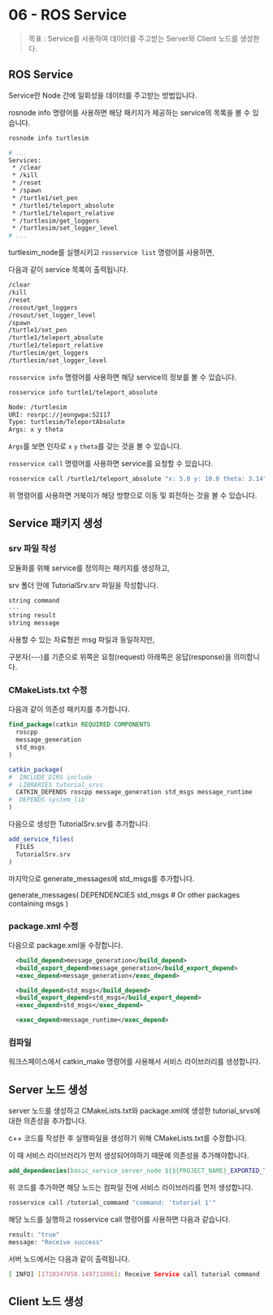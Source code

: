 # 06 - ROS Service

> 목표 : Service를 사용하여 데이터를 주고받는 Server와 Client 노드를 생성한다.

## ROS Service

Service란 Node 간에 일회성을 데이터를 주고받는 방법입니다.

rosnode info 명령어를 사용하면 해당 패키지가 제공하는 service의 목록을 볼 수 있습니다.

```bash
rosnode info turtlesim
```

```bash
# ... 
Services: 
 * /clear
 * /kill
 * /reset
 * /spawn
 * /turtle1/set_pen
 * /turtle1/teleport_absolute
 * /turtle1/teleport_relative
 * /turtlesim/get_loggers
 * /turtlesim/set_logger_level
# ... 
```

turtlesim_node를 실행시키고 `rosservice list` 명령어를 사용하면,

다음과 같이 service 목록이 출력됩니다.

```bash
/clear
/kill
/reset
/rosout/get_loggers
/rosout/set_logger_level
/spawn
/turtle1/set_pen
/turtle1/teleport_absolute
/turtle1/teleport_relative
/turtlesim/get_loggers
/turtlesim/set_logger_level
```

`rosservice info` 명령어를 사용하면 해당 service의 정보를 볼 수 있습니다.

```bash
rosservice info turtle1/teleport_absolute
```

```bash
Node: /turtlesim
URI: rosrpc://jeongwpa:52117
Type: turtlesim/TeleportAbsolute
Args: x y theta
```

`Args`를 보면 인자로 `x` `y` `theta`를 갖는 것을 볼 수 있습니다.

`rosservice call` 명령어를 사용하면 service를 요청할 수 있습니다.

```bash
rosservice call /turtle1/teleport_absolute "x: 5.0 y: 10.0 theta: 3.14" 
```

위 명령어를 사용하면 거북이가 해당 방향으로 이동 및 회전하는 것을 볼 수 있습니다.

## Service 패키지 생성

### srv 파일 작성

모듈화를 위해 service를 정의하는 패키지를 생성하고,

srv 폴더 안에 TutorialSrv.srv 파일을 작성합니다.

```c
string command
---
string result
string message
```

사용할 수 있는 자료형은 msg 파일과 동일하지만,

구분자(---)를 기준으로 위쪽은 요청(request) 아래쪽은 응답(response)을 의미합니다.

### CMakeLists.txt 수정

다음과 같이 의존성 패키지를 추가합니다.

```cmake
find_package(catkin REQUIRED COMPONENTS
  roscpp
  message_generation
  std_msgs
)
```

```cmake
catkin_package(
#  INCLUDE_DIRS include
#  LIBRARIES tutorial_srvs
  CATKIN_DEPENDS roscpp message_generation std_msgs message_runtime
#  DEPENDS system_lib
)
```

다음으로 생성한 TutorialSrv.srv를 추가합니다.

```cmake
add_service_files(
  FILES
  TutorialSrv.srv
)
```

마지막으로 generate_messages에 std_msgs를 추가합니다.

generate_messages(
  DEPENDENCIES
  std_msgs  # Or other packages containing msgs
)

### package.xml 수정

다음으로 package.xml을 수정합니다.

```xml
  <build_depend>message_generation</build_depend>
  <build_export_depend>message_generation</build_export_depend>
  <exec_depend>message_generation</exec_depend>

  <build_depend>std_msgs</build_depend>
  <build_export_depend>std_msgs</build_export_depend>
  <exec_depend>std_msgs</exec_depend>

  <exec_depend>message_runtime</exec_depend>
```

### 컴파일

워크스페이스에서 catkin_make 명령어를 사용해서 서비스 라이브러리를 생성합니다.

## Server 노드 생성

server 노드를 생성하고 CMakeLists.txt와 package.xml에 생성한 tutorial_srvs에 대한 의존성을 추가합니다.

c++ 코드를 작성한 후 실행파일을 생성하기 위해 CMakeLists.txt를 수정합니다.

이 때 서비스 라이브러리가 먼저 생성되어야하기 때문에 의존성을 추가해야합니다.

```cmake
add_dependencies(basic_service_server_node ${${PROJECT_NAME}_EXPORTED_TARGETS} ${catkin_EXPORTED_TARGETS})
```

위 코드를 추가하면 해당 노드는 컴파일 전에 서비스 라이브러리를 먼저 생성합니다.

```bash
rosservice call /tutorial_command "command: 'tutorial 1'"
```

해당 노드를 실행하고 rosservice call 명령어를 사용하면 다음과 같습니다.

```bash
result: "true"
message: "Receive success"
```

서버 노드에서는 다음과 같이 출력됩니다.

```bash
[ INFO] [1710347058.149711806]: Receive Service call tutorial command : tutorial 1
```

## Client 노드 생성